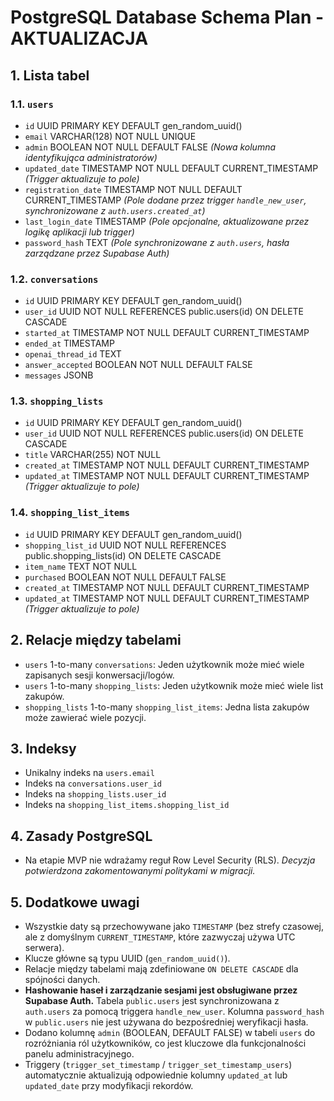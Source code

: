 # PostgreSQL Database Schema Plan - AKTUALIZACJA

## 1. Lista tabel

### 1.1. `users`
- `id` UUID PRIMARY KEY DEFAULT gen_random_uuid()
- `email` VARCHAR(128) NOT NULL UNIQUE
- `admin` BOOLEAN NOT NULL DEFAULT FALSE  *(Nowa kolumna identyfikująca administratorów)*
- `updated_date` TIMESTAMP NOT NULL DEFAULT CURRENT_TIMESTAMP *(Trigger aktualizuje to pole)*
- `registration_date` TIMESTAMP NOT NULL DEFAULT CURRENT_TIMESTAMP *(Pole dodane przez trigger `handle_new_user`, synchronizowane z `auth.users.created_at`)*
- `last_login_date` TIMESTAMP *(Pole opcjonalne, aktualizowane przez logikę aplikacji lub trigger)*
- `password_hash` TEXT *(Pole synchronizowane z `auth.users`, hasła zarządzane przez Supabase Auth)*

### 1.2. `conversations`
- `id` UUID PRIMARY KEY DEFAULT gen_random_uuid()
- `user_id` UUID NOT NULL REFERENCES public.users(id) ON DELETE CASCADE
- `started_at` TIMESTAMP NOT NULL DEFAULT CURRENT_TIMESTAMP
- `ended_at` TIMESTAMP
- `openai_thread_id` TEXT
- `answer_accepted` BOOLEAN NOT NULL DEFAULT FALSE
- `messages` JSONB

### 1.3. `shopping_lists`
- `id` UUID PRIMARY KEY DEFAULT gen_random_uuid()
- `user_id` UUID NOT NULL REFERENCES public.users(id) ON DELETE CASCADE
- `title` VARCHAR(255) NOT NULL
- `created_at` TIMESTAMP NOT NULL DEFAULT CURRENT_TIMESTAMP
- `updated_at` TIMESTAMP NOT NULL DEFAULT CURRENT_TIMESTAMP *(Trigger aktualizuje to pole)*

### 1.4. `shopping_list_items`
- `id` UUID PRIMARY KEY DEFAULT gen_random_uuid()
- `shopping_list_id` UUID NOT NULL REFERENCES public.shopping_lists(id) ON DELETE CASCADE
- `item_name` TEXT NOT NULL
- `purchased` BOOLEAN NOT NULL DEFAULT FALSE
- `created_at` TIMESTAMP NOT NULL DEFAULT CURRENT_TIMESTAMP
- `updated_at` TIMESTAMP NOT NULL DEFAULT CURRENT_TIMESTAMP *(Trigger aktualizuje to pole)*

## 2. Relacje między tabelami
- `users` 1-to-many `conversations`: Jeden użytkownik może mieć wiele zapisanych sesji konwersacji/logów.
- `users` 1-to-many `shopping_lists`: Jeden użytkownik może mieć wiele list zakupów.
- `shopping_lists` 1-to-many `shopping_list_items`: Jedna lista zakupów może zawierać wiele pozycji.

## 3. Indeksy
- Unikalny indeks na `users.email`
- Indeks na `conversations.user_id`
- Indeks na `shopping_lists.user_id`
- Indeks na `shopping_list_items.shopping_list_id`

## 4. Zasady PostgreSQL
- Na etapie MVP nie wdrażamy reguł Row Level Security (RLS). *Decyzja potwierdzona zakomentowanymi politykami w migracji.*

## 5. Dodatkowe uwagi
- Wszystkie daty są przechowywane jako `TIMESTAMP` (bez strefy czasowej, ale z domyślnym `CURRENT_TIMESTAMP`, które zazwyczaj używa UTC serwera).
- Klucze główne są typu UUID (`gen_random_uuid()`).
- Relacje między tabelami mają zdefiniowane `ON DELETE CASCADE` dla spójności danych.
- **Hashowanie haseł i zarządzanie sesjami jest obsługiwane przez Supabase Auth.** Tabela `public.users` jest synchronizowana z `auth.users` za pomocą triggera `handle_new_user`. Kolumna `password_hash` w `public.users` nie jest używana do bezpośredniej weryfikacji hasła.
- Dodano kolumnę `admin` (BOOLEAN, DEFAULT FALSE) w tabeli `users` do rozróżniania ról użytkowników, co jest kluczowe dla funkcjonalności panelu administracyjnego.
- Triggery (`trigger_set_timestamp` / `trigger_set_timestamp_users`) automatycznie aktualizują odpowiednie kolumny `updated_at` lub `updated_date` przy modyfikacji rekordów.